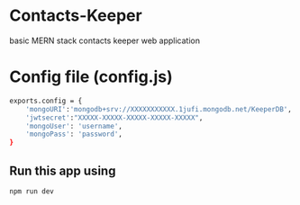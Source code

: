 # Contacts-Keeper
basic MERN stack contacts keeper web application

# Config file (config.js)

```bash
exports.config = {
    'mongoURI':'mongodb+srv://XXXXXXXXXXX.1jufi.mongodb.net/KeeperDB',
    'jwtsecret':"XXXXX-XXXXX-XXXXX-XXXXX-XXXXX",
    'mongoUser': 'username',
    'mongoPass': 'password',
}
```
## Run this app using 

```
npm run dev
```
